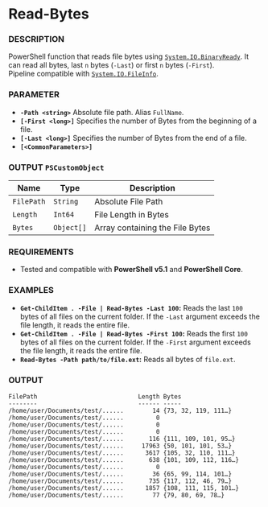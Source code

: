 # Read-Bytes

### DESCRIPTION
PowerShell function that reads file bytes using [`System.IO.BinaryReady`](https://docs.microsoft.com/en-us/dotnet/api/system.io.binaryreader?view=net-6.0). It can read all bytes, last `n` bytes (`-Last`) or first `n` bytes (`-First`).<br>
Pipeline compatible with [`System.IO.FileInfo`](https://docs.microsoft.com/en-us/dotnet/api/system.io.fileinfo?view=net-6.0).

### PARAMETER
- __`-Path <string>`__ Absolute file path. Alias `FullName`.
- __`[-First <long>]`__ Specifies the number of Bytes from the beginning of a file.
- __`[-Last <long>]`__ Specifies the number of Bytes from the end of a file.
- __`[<CommonParameters>]`__

### OUTPUT `PSCustomObject`

| Name | Type | Description |
|---|---|---|
| `FilePath` | `String` | Absolute File Path |
| `Length` | `Int64` | File Length in Bytes |
| `Bytes` | `Object[]` | Array containing the File Bytes |

### REQUIREMENTS
- Tested and compatible with __PowerShell v5.1__ and __PowerShell Core__.


### EXAMPLES

- __`Get-ChildItem . -File | Read-Bytes -Last 100`:__ Reads the last `100` bytes of all files on the current folder. If the `-Last` argument exceeds the file length, it reads the entire file.
- __`Get-ChildItem . -File | Read-Bytes -First 100`:__ Reads the first `100` bytes of all files on the current folder. If the `-First` argument exceeds the file length, it reads the entire file.
- __`Read-Bytes -Path path/to/file.ext`:__ Reads all bytes of `file.ext`.

### OUTPUT

```
FilePath                            Length Bytes
--------                            ------ -----
/home/user/Documents/test/......        14 {73, 32, 119, 111…}
/home/user/Documents/test/......         0 
/home/user/Documents/test/......         0 
/home/user/Documents/test/......         0 
/home/user/Documents/test/......       116 {111, 109, 101, 95…}
/home/user/Documents/test/......     17963 {50, 101, 101, 53…}
/home/user/Documents/test/......      3617 {105, 32, 110, 111…}
/home/user/Documents/test/......       638 {101, 109, 112, 116…}
/home/user/Documents/test/......         0 
/home/user/Documents/test/......        36 {65, 99, 114, 101…}
/home/user/Documents/test/......       735 {117, 112, 46, 79…}
/home/user/Documents/test/......      1857 {108, 111, 115, 101…}
/home/user/Documents/test/......        77 {79, 80, 69, 78…}
```
